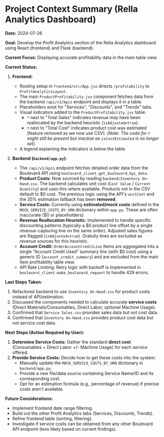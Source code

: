 # Project Context Summary (Rella Analytics Dashboard)

**Date:** 2024-07-26

**Goal:** Develop the Profit Analytics section of the Rella Analytics dashboard using React (frontend) and Flask (backend).

**Current Focus:** Displaying accurate profitability data in the main table view.

**Current Status:**

1.  **Frontend:**
    *   Routing setup in `frontend/src/App.jsx` directs `/profitability` to `ProfitAnalyticsLayout`.
    *   The main `ProductProfitability.jsx` component fetches data from the backend `/api/v1/kpis` endpoint and displays it in a table.
    *   Placeholders exist for "Services", "Discounts", and "Trends" tabs.
    *   Visual indicators added to the `ProductProfitability.jsx` table:
        *   `*` next to "Total Sales" indicates revenue may have been reallocated by the backend heuristic (`isAdjusted=true`).
        *   `†` next to "Total Cost" indicates product cost was estimated (feature removed as we now use CSV). _(Note: The code for `†` might still be present but inactive as `isCostEstimated` is no longer set)._
    *   A legend explaining the indicators is below the table.

2.  **Backend (`backend/app.py`):**
    *   The `/api/v1/kpis` endpoint fetches detailed order data from the Boulevard API using `boulevard_client.get_boulevard_kpi_data`.
    *   **Product Costs:** Now sourced by reading `backend/Inventory On-Hand.csv`. The backend calculates unit cost (`Cost Value` / `Current Quantity`) and uses this where available. Products not in the CSV default to $0 cost. The previous logic using the API's `unitCost` and the 35% estimation fallback has been **removed**.
    *   **Service Costs:** Currently using **estimated/mock costs** defined in the `MOCK_SERVICE_COSTS_BY_URN` dictionary within `app.py`. These are often inaccurate ($0 or placeholders).
    *   **Revenue Reallocation Heuristic:** Implemented to handle specific discounting patterns (typically a $0 product line offset by a single revenue-capturing line on the same order). Adjusted sales figures are flagged (`isAdjusted=true`). Gratuity lines are excluded as revenue sources for this heuristic.
    *   **Account Credit:** `OrderAccountCreditLine` items are aggregated into a single "Account Credit Used" summary line (with $0 cost) using a generic ID (`account_credit_summary`) and are excluded from the main item profitability table view.
    *   API Rate Limiting: Retry logic with backoff is implemented in `boulevard_client.make_boulevard_request` to handle 429 errors.

**Last Steps Taken:**

1.  Refactored backend to use `Inventory On-Hand.csv` for product costs instead of API/estimation.
2.  Discussed the components needed to calculate accurate **service costs** (Direct Materials/Consumables, Direct Labor, optional Machine Usage).
3.  Confirmed that `Service Sales.csv` provides sales data but not cost data.
4.  Confirmed that `Inventory On-Hand.csv` provides product cost data but not service cost data.

**Next Steps (Action Required by User):**

1.  **Determine Service Costs:** Gather the standard **direct cost** (Consumables + Direct Labor +/- Machine Usage) for each service offered.
2.  **Provide Service Costs:** Decide how to get these costs into the system:
    *   Manually update the `MOCK_SERVICE_COSTS_BY_URN` dictionary in `backend/app.py`.
    *   Provide a new file/data source containing Service Name/ID and its corresponding cost.
    *   Opt for an estimation formula (e.g., percentage of revenue) if precise costs aren't available.

**Future Considerations:**

*   Implement frontend date range filtering.
*   Build out the other Profit Analytics tabs (Services, Discounts, Trends).
*   Refine frontend table (sorting, filtering).
*   Investigate if service costs can be obtained from any other Boulevard API endpoint (less likely based on current findings). 